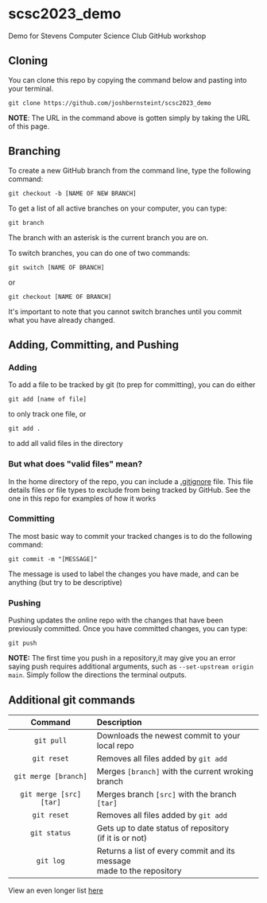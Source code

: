 # scsc2023_demo
Demo for Stevens Computer Science Club GitHub workshop

## Cloning
You can clone this repo by copying the command below and pasting into your terminal.     
```
git clone https://github.com/joshbernsteint/scsc2023_demo
```    
**NOTE**: The URL in the command above is gotten simply by taking the URL of this page.

## Branching
To create a new GitHub branch from the command line, type the following command:
```
git checkout -b [NAME OF NEW BRANCH]
```
To get a list of all active branches on your computer, you can type:
```
git branch
```
The branch with an asterisk is the current branch you are on.

To switch branches, you can do one of two commands:
```
git switch [NAME OF BRANCH]
```
or
```
git checkout [NAME OF BRANCH]
```

It's important to note that you cannot switch branches until you commit what you have already changed.

## Adding, Committing, and Pushing
### Adding
To add a file to be tracked by git (to prep for committing), you can do either
```
git add [name of file]
```
to only track one file, or
```
git add .
```
to add all valid files in the directory

### But what does "valid files" mean?
In the home directory of the repo, you can include a [.gitignore](.gitignore) file. This file details files or file types to exclude from being tracked by GitHub. See the one in this repo for examples of how it works
### Committing
The most basic way to commit your tracked changes is to do the following command:
```
git commit -m "[MESSAGE]"
```
The message is used to label the changes you have made, and can be anything (but try to be descriptive)

### Pushing
Pushing updates the online repo with the changes that have been previously committed. Once you have committed changes, you can type:
```
git push
```
**NOTE:** The first time you push in a repository,it may give you an error saying push requires additional arguments, such as `--set-upstream origin main`. Simply follow the directions the terminal outputs.

## Additional git commands
|   Command         |       Description                                             |
|   :---:           |       :---                                                    |
|   `git pull`     |        Downloads the newest commit to your local repo          |
|   `git reset`     |       Removes all files added by  `git add`                   |
|   `git merge [branch]`     |       Merges `[branch]` with the current wroking branch                               |
|   `git merge [src] [tar]`     |       Merges branch `[src]` with the branch `[tar]`                                |
|   `git reset`     |       Removes all files added by  `git add`                                                   |           
|   `git status`     |       Gets up to date status of repository <br/>(if it is or not)                            |
|   `git log`     |       Returns a list of every commit and its message<br/> made to the repository                |


View an even longer list [here](https://www.loginradius.com/blog/engineering/git-commands/)
